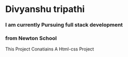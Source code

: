 <!DOCTYPE html>
<head>
    <h1>Divyanshu tripathi</h1>
    <h3>I am currently Pursuing full stack development</h3>
    <h3>from Newton School</h3>
    <p>This Project Conatiains A Html-css Project</p>
</head>
